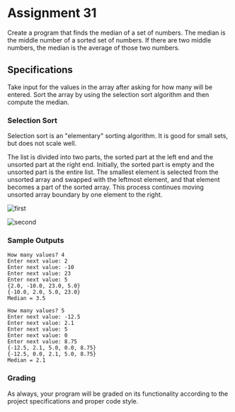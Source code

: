# Assignment 31

Create a program that finds the median of a set of numbers. The median is the middle number of a sorted set of numbers. If there are two middle numbers, the median is the average of those two numbers.

## Specifications

Take input for the values in the array after asking for how many will be entered. Sort the array by using the selection sort algorithm and then compute the median.

### Selection Sort

Selection sort is an "elementary" sorting algorithm. It is good for small sets, but does not scale well. 

The list is divided into two parts, the sorted part at the left end and the unsorted part at the right end. Initially, the sorted part is empty and the unsorted part is the entire list. The smallest element is selected from the unsorted array and swapped with the leftmost element, and that element becomes a part of the sorted array. This process continues moving unsorted array boundary by one element to the right.

![first](https://i.imgur.com/SX3eB36.png)

![second](https://i.imgur.com/MY7CbVk.png)

### Sample Outputs

```
How many values? 4
Enter next value: 2
Enter next value: -10
Enter next value: 23
Enter next value: 5
{2.0, -10.0, 23.0, 5.0}
{-10.0, 2.0, 5.0, 23.0}
Median = 3.5
```

```
How many values? 5
Enter next value: -12.5
Enter next value: 2.1
Enter next value: 5
Enter next value: 0
Enter next value: 8.75
{-12.5, 2.1, 5.0, 0.0, 8.75}
{-12.5, 0.0, 2.1, 5.0, 8.75}
Median = 2.1
```

### Grading

As always, your program will be graded on its functionality according to the project specifications and proper code style.

